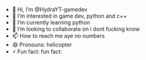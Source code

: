 - 👋 Hi, I’m @HydraYT-gamedev
- 👀 I’m interested in game dev, python and c++
- 🌱 I’m currently learning python
- 💞️ I’m looking to collaborate on i dont fucking know
- 📫 How to reach me aye no numbers
- 😄 Pronouns: helicopter
- ⚡ Fun fact: fun fact:

<!---
HydraYT-gamedev/HydraYT-gamedev is a ✨ special ✨ repository because its `README.md` (this file) appears on your GitHub profile.
You can click the Preview link to take a look at your changes.
--->
